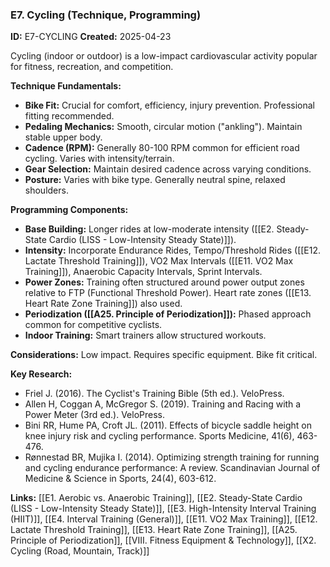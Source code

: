 ### E7. Cycling (Technique, Programming)
**ID:** E7-CYCLING
**Created:** 2025-04-23

Cycling (indoor or outdoor) is a low-impact cardiovascular activity popular for fitness, recreation, and competition.

**Technique Fundamentals:**
- **Bike Fit:** Crucial for comfort, efficiency, injury prevention. Professional fitting recommended.
- **Pedaling Mechanics:** Smooth, circular motion ("ankling"). Maintain stable upper body.
- **Cadence (RPM):** Generally 80-100 RPM common for efficient road cycling. Varies with intensity/terrain.
- **Gear Selection:** Maintain desired cadence across varying conditions.
- **Posture:** Varies with bike type. Generally neutral spine, relaxed shoulders.

**Programming Components:**
- **Base Building:** Longer rides at low-moderate intensity ([[E2. Steady-State Cardio (LISS - Low-Intensity Steady State)]]).
- **Intensity:** Incorporate Endurance Rides, Tempo/Threshold Rides ([[E12. Lactate Threshold Training]]), VO2 Max Intervals ([[E11. VO2 Max Training]]), Anaerobic Capacity Intervals, Sprint Intervals.
- **Power Zones:** Training often structured around power output zones relative to FTP (Functional Threshold Power). Heart rate zones ([[E13. Heart Rate Zone Training]]) also used.
- **Periodization ([[A25. Principle of Periodization]]):** Phased approach common for competitive cyclists.
- **Indoor Training:** Smart trainers allow structured workouts.

**Considerations:** Low impact. Requires specific equipment. Bike fit critical.

**Key Research:**
- Friel J. (2016). The Cyclist's Training Bible (5th ed.). VeloPress.
- Allen H, Coggan A, McGregor S. (2019). Training and Racing with a Power Meter (3rd ed.). VeloPress.
- Bini RR, Hume PA, Croft JL. (2011). Effects of bicycle saddle height on knee injury risk and cycling performance. Sports Medicine, 41(6), 463-476.
- Rønnestad BR, Mujika I. (2014). Optimizing strength training for running and cycling endurance performance: A review. Scandinavian Journal of Medicine & Science in Sports, 24(4), 603-612.

**Links:** [[E1. Aerobic vs. Anaerobic Training]], [[E2. Steady-State Cardio (LISS - Low-Intensity Steady State)]], [[E3. High-Intensity Interval Training (HIIT)]], [[E4. Interval Training (General)]], [[E11. VO2 Max Training]], [[E12. Lactate Threshold Training]], [[E13. Heart Rate Zone Training]], [[A25. Principle of Periodization]], [[VIII. Fitness Equipment & Technology]], [[X2. Cycling (Road, Mountain, Track)]]